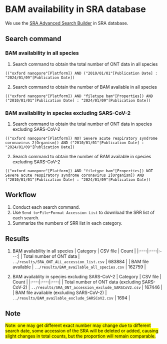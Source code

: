# BAM availability in SRA database
We use the [SRA Advanced Search Builder](https://www.ncbi.nlm.nih.gov/sra/advanced) in SRA database. <br>

## Search command
### BAM availability in all species
1. Search command to obtain the total number of ONT data in all species
```
(("oxford nanopore"[Platform]) AND ("2010/01/01"[Publication Date] : "2024/01/09"[Publication Date]) 
```

2. Search command to obtain the number of BAM available in all species
```
(("oxford nanopore"[Platform]) AND "filetype bam"[Properties]) AND ("2010/01/01"[Publication Date] : "2024/01/09"[Publication Date])
```

### BAM availability in species excluding SARS-CoV-2
1. Search command to obtain the total number of ONT data in species excluding SARS-CoV-2
```
(("oxford nanopore"[Platform]) NOT Severe acute respiratory syndrome coronavirus 2[Organism]) AND ("2010/01/01"[Publication Date] : "2024/01/09"[Publication Date]) 
```

2. Search command to obtain the number of BAM available in species excluding SARS-CoV-2
```
(("oxford nanopore"[Platform]) AND "filetype bam"[Properties]) NOT Severe acute respiratory syndrome coronavirus 2[Organism]) AND ("2010/01/01"[Publication Date] : "2024/01/09"[Publication Date])
```

## Workflow
1. Conduct each search command.
2. Use `Send to`-`File`-`Format Accession List` to download the SRR list of each search.
3. Summarize the numbers of SRR list in each category.


## Results 
1. BAM availability in all species
| Category | CSV file | Count |
|:---:|:---:|:---:|
| Total number of ONT data | `../results/SRA_ONT_ALL_accession_list.csv` | 683884 |
| BAM file available | `../results/BAM_available_all_species.csv` | 162759 |

2. BAM availablity in species excluding SARS-CoV-2
| Category | CSV file | Count |
|:---:|:---:|:---:|
| Total number of ONT data (excluding SARS-CoV-2) | `../results/SRA_ONT_accession_exclude_SARSCoV2.csv` | 167446 |
| BAM file available (excluding SARS-CoV-2) | `../results/BAM_available_exclude_SARSCoV2.csv` | 1694 |



## Note
<mark> Note: one may get different exact number may change due to different search date, some accession of the SRA will be deleted or added, causing slight changes in total counts, but the proportion will remain comparable. </mark>

